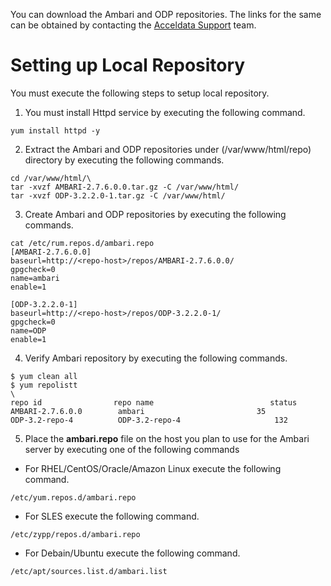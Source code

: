 You can download the Ambari and ODP repositories. The links for the same can be obtained by contacting the [Acceldata Support](https://acceldata.force.com/) team. 


# Setting up Local Repository

You must execute the following steps to setup local repository. 

1. You must install Httpd service by executing the following command. 

`yum install httpd -y`

2. Extract the Ambari and ODP repositories under (/var/www/html/repo) directory by executing the following commands.

```
cd /var/www/html/\
tar -xvzf AMBARI-2.7.6.0.0.tar.gz -C /var/www/html/
tar -xvzf ODP-3.2.2.0-1.tar.gz -C /var/www/html/
```

3. Create Ambari and ODP repositories by executing the following commands. 
```
cat /etc/rum.repos.d/ambari.repo
[AMBARI-2.7.6.0.0]
baseurl=http://<repo-host>/repos/AMBARI-2.7.6.0.0/
gpgcheck=0
name=ambari
enable=1

[ODP-3.2.2.0-1]
baseurl=http://<repo-host>/repos/ODP-3.2.2.0-1/
gpgcheck=0
name=ODP
enable=1
```

4. Verify Ambari repository by executing the following commands. 
```
$ yum clean all
$ yum repolistt
\
repo id                repo name                          status
AMBARI-2.7.6.0.0        ambari                     	   35
ODP-3.2-repo-4          ODP-3.2-repo-4                     132
```

5. Place the **ambari.repo** file on the host you plan to use for the Ambari server by executing one of the following commands

* For RHEL/CentOS/Oracle/Amazon Linux execute the following command.

`/etc/yum.repos.d/ambari.repo`

* For SLES execute the following command. 

`/etc/zypp/repos.d/ambari.repo`

* For Debain/Ubuntu execute the following command.

`/etc/apt/sources.list.d/ambari.list`


